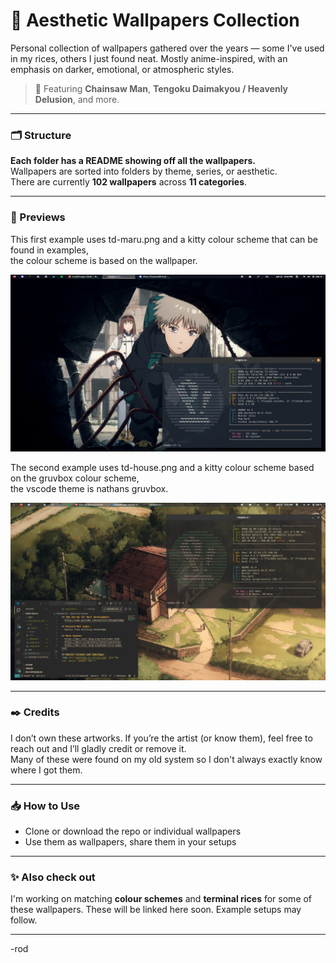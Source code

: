 # 🎴 Aesthetic Wallpapers Collection

Personal collection of wallpapers gathered over the years — some I've used in my rices, others I just found neat. Mostly anime-inspired, with an emphasis on darker, emotional, or atmospheric styles.

> 🌌 Featuring **Chainsaw Man**, **Tengoku Daimakyou / Heavenly Delusion**, and more.

---

### 🗂️ Structure
**Each folder has a README showing off all the wallpapers.**  
Wallpapers are sorted into folders by theme, series, or aesthetic.  
There are currently **102 wallpapers** across **11 categories**.


---

### 🧩 Previews

This first example uses td-maru.png and a kitty colour scheme that can be found in examples,<br>
the colour scheme is based on the wallpaper.

<img src="examples/td-maru-example.png" alt="Example using td-maru and special kitty theme."/>

The second example uses td-house.png and a kitty colour scheme based on the gruvbox colour scheme,<br>
the vscode theme is nathans gruvbox.

<img src="examples/td-house-example.png" alt="Example using td-house and special kitty theme."/>

---

### ✒️ Credits

I don’t own these artworks. If you’re the artist (or know them), feel free to reach out and I’ll gladly credit or remove it.  
Many of these were found on my old system so I don't always exactly know where I got them.

---

### 📥 How to Use

- Clone or download the repo or individual wallpapers<br>
- Use them as wallpapers, share them in your setups

---

### ✨ Also check out

I'm working on matching **colour schemes** and **terminal rices** for some of these wallpapers. These will be linked here soon. Example setups may follow.

---

-rod

